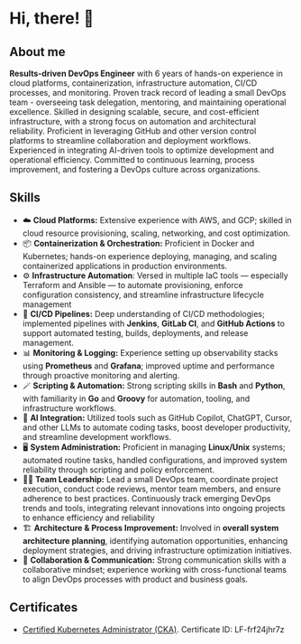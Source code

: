 # Hi, there! 👋

## About me

**Results-driven DevOps Engineer** with 6 years of hands-on experience in cloud platforms, containerization, infrastructure automation, CI/CD processes, and monitoring. Proven track record of leading a small DevOps team - overseeing task delegation, mentoring, and maintaining operational excellence. Skilled in designing scalable, secure, and cost-efficient infrastructure, with a strong focus on automation and architectural reliability. Proficient in leveraging GitHub and other version control platforms to streamline collaboration and deployment workflows. Experienced in integrating AI-driven tools to optimize development and operational efficiency. Committed to continuous learning, process improvement, and fostering a DevOps culture across organizations.

## Skills

* ☁️ **Cloud Platforms:** Extensive experience with AWS, and GCP; skilled in cloud resource provisioning, scaling, networking, and cost optimization.
* 📦 **Containerization & Orchestration:** Proficient in Docker and Kubernetes; hands-on experience deploying, managing, and scaling containerized applications in production environments.
* ⚙️ **Infrastructure Automation**: Versed in multiple IaC tools — especially Terraform and Ansible — to automate provisioning, enforce configuration consistency, and streamline infrastructure lifecycle management
* 🚀 **CI/CD Pipelines:** Deep understanding of CI/CD methodologies; implemented pipelines with **Jenkins**, **GitLab CI**, and **GitHub Actions** to support automated testing, builds, deployments, and release management.
* 📊 **Monitoring & Logging:** Experience setting up observability stacks using **Prometheus** and **Grafana**; improved uptime and performance through proactive monitoring and alerting.
* 🪄 **Scripting & Automation:** Strong scripting skills in **Bash** and **Python**, with familiarity in **Go** and **Groovy** for automation, tooling, and infrastructure workflows.
* 🤖 **AI Integration:** Utilized tools such as GitHub Copilot, ChatGPT, Cursor, and other LLMs to automate coding tasks, boost developer productivity, and streamline development workflows.
* 🖥️ **System Administration:** Proficient in managing **Linux/Unix** systems; automated routine tasks, handled configurations, and improved system reliability through scripting and policy enforcement.
* 🧙‍♂️ **Team Leadership:** Lead a small DevOps team, coordinate project execution, conduct code reviews, mentor team members, and ensure adherence to best practices. Continuously track emerging DevOps trends and tools, integrating relevant innovations into ongoing projects to enhance efficiency and reliability
* 🏗️ **Architecture & Process Improvement:** Involved in **overall system architecture planning**, identifying automation opportunities, enhancing deployment strategies, and driving infrastructure optimization initiatives.
* 🤝 **Collaboration & Communication:** Strong communication skills with a collaborative mindset; experience working with cross-functional teams to align DevOps processes with product and business goals.

## Certificates
* [Certified Kubernetes Administrator (CKA)](https://www.credly.com/badges/8b946cb7-6a4b-4068-b1cd-33489d381bcf/linked_in_profile). Certificate ID: LF-frf24jhr7z
